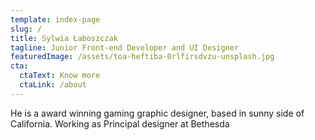 ```yaml
---
template: index-page
slug: /
title: Sylwia Łaboszczak 
tagline: Junior Front-end Developer and UI Designer
featuredImage: /assets/toa-heftiba-0rlfirsdvzu-unsplash.jpg
cta:
  ctaText: Know more
  ctaLink: /about
---
```


He is a award winning gaming graphic designer, based in sunny side of California. Working as Principal designer at Bethesda
